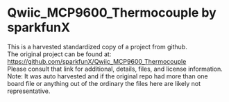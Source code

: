 
# Qwiic_MCP9600_Thermocouple by sparkfunX  
This is a harvested standardized copy of a project from github.  
The original project can be found at:  
https://github.com/sparkfunX/Qwiic_MCP9600_Thermocouple  
Please consult that link for additional, details, files, and license information.  
Note: It was auto harvested and if the original repo had more than one board file or anything out of the ordinary the files here are likely not representative.  
    
